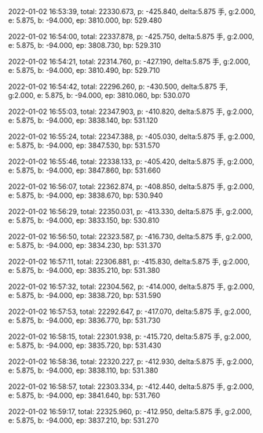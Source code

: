 2022-01-02 16:53:39, total: 22330.673, p: -425.840, delta:5.875 手, g:2.000, e: 5.875, b: -94.000, ep: 3810.000, bp: 529.480

2022-01-02 16:54:00, total: 22337.878, p: -425.750, delta:5.875 手, g:2.000, e: 5.875, b: -94.000, ep: 3808.730, bp: 529.310

2022-01-02 16:54:21, total: 22314.760, p: -427.190, delta:5.875 手, g:2.000, e: 5.875, b: -94.000, ep: 3810.490, bp: 529.710

2022-01-02 16:54:42, total: 22296.260, p: -430.500, delta:5.875 手, g:2.000, e: 5.875, b: -94.000, ep: 3810.060, bp: 530.070

2022-01-02 16:55:03, total: 22347.903, p: -410.820, delta:5.875 手, g:2.000, e: 5.875, b: -94.000, ep: 3838.140, bp: 531.120

2022-01-02 16:55:24, total: 22347.388, p: -405.030, delta:5.875 手, g:2.000, e: 5.875, b: -94.000, ep: 3847.530, bp: 531.570

2022-01-02 16:55:46, total: 22338.133, p: -405.420, delta:5.875 手, g:2.000, e: 5.875, b: -94.000, ep: 3847.860, bp: 531.660

2022-01-02 16:56:07, total: 22362.874, p: -408.850, delta:5.875 手, g:2.000, e: 5.875, b: -94.000, ep: 3838.670, bp: 530.940

2022-01-02 16:56:29, total: 22350.031, p: -413.330, delta:5.875 手, g:2.000, e: 5.875, b: -94.000, ep: 3833.150, bp: 530.810

2022-01-02 16:56:50, total: 22323.587, p: -416.730, delta:5.875 手, g:2.000, e: 5.875, b: -94.000, ep: 3834.230, bp: 531.370

2022-01-02 16:57:11, total: 22306.881, p: -415.830, delta:5.875 手, g:2.000, e: 5.875, b: -94.000, ep: 3835.210, bp: 531.380

2022-01-02 16:57:32, total: 22304.562, p: -414.000, delta:5.875 手, g:2.000, e: 5.875, b: -94.000, ep: 3838.720, bp: 531.590

2022-01-02 16:57:53, total: 22292.647, p: -417.070, delta:5.875 手, g:2.000, e: 5.875, b: -94.000, ep: 3836.770, bp: 531.730

2022-01-02 16:58:15, total: 22301.938, p: -415.720, delta:5.875 手, g:2.000, e: 5.875, b: -94.000, ep: 3835.720, bp: 531.430

2022-01-02 16:58:36, total: 22320.227, p: -412.930, delta:5.875 手, g:2.000, e: 5.875, b: -94.000, ep: 3838.110, bp: 531.380

2022-01-02 16:58:57, total: 22303.334, p: -412.440, delta:5.875 手, g:2.000, e: 5.875, b: -94.000, ep: 3841.640, bp: 531.760

2022-01-02 16:59:17, total: 22325.960, p: -412.950, delta:5.875 手, g:2.000, e: 5.875, b: -94.000, ep: 3837.210, bp: 531.270